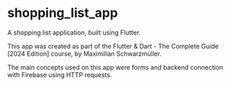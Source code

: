 # shopping_list_app

A shopping list application, built using Flutter.

This app was created as part of the Flutter & Dart - The Complete Guide [2024 Edition] course, by Maximilian Schwarzmüller.

The main concepts used on this app were forms and backend connection with Firebase using HTTP requests.